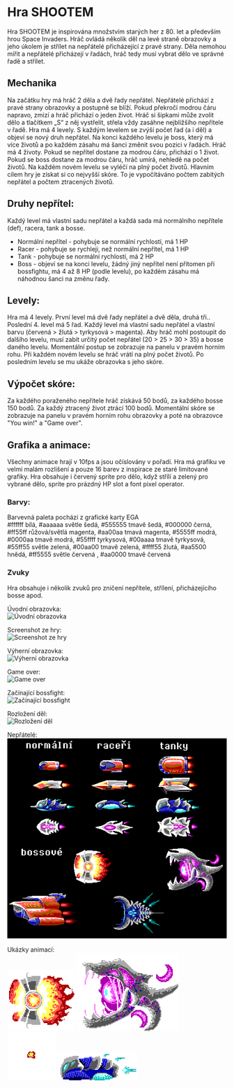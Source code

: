 # Hra SHOOTEM
Hra SHOOTEM je inspirována množstvím starých her z 80. let a především hrou Space Invaders. Hráč ovládá několik děl na levé straně obrazovky a jeho úkolem je střílet na nepřátelé přicházející z pravé strany. Děla nemohou mířit a nepřátelé přicházejí v řadách, hráč tedy musí vybrat dělo ve správné řadě a střílet.

## Mechanika
Na začátku hry má hráč 2 děla a dvě řady nepřátel. Nepřátelé přichází z pravé strany obrazovky a postupně se blíží. Pokud překročí modrou čáru napravo, zmizí a hráč přichází o jeden život.  Hráč si šipkami může zvolit dělo a tlačítkem „S“ z něj vystřelit, střela vždy zasáhne nejbližšího nepřítele v řadě.
Hra má 4 levely. S každým levelem se zvýší počet řad (a i děl) a objeví se nový druh nepřátel. Na konci každého levelu je boss, který má více životů a po každém zásahu má šanci změnit svou pozici v řadách.
Hráč má 4 životy. Pokud se nepřítel dostane za modrou čáru, přichází o 1 život. Pokud se boss dostane za modrou čáru, hráč umírá, nehledě na počet životů. Na každém novém levelu se vyléčí na plný počet životů.
Hlavním cílem hry je získat si co nejvyšší skóre. To je vypočítáváno počtem zabitých nepřátel a počtem ztracených životů.

## Druhy nepřítel:
Každý level má vlastní sadu nepřátel a každá sada má normálního nepřítele (def), racera, tank a bosse.
- Normální nepřítel - pohybuje se normální rychlostí, má 1 HP
- Racer - pohybuje se rychleji, než normální nepřítel, má 1 HP
- Tank - pohybuje se normální rychlostí, má 2 HP
- Boss - objeví se na konci levelu, žádný jiný nepřítel není přítomen při bossfightu, má 4 až 8 HP (podle levelu), po každém zásahu má náhodnou šanci na změnu řady.

## Levely:
Hra má 4 levely. První level má dvě řady nepřátel a dvě děla, druhá tři.. Poslední 4. level má 5 řad. Každý level má vlastní sadu nepřátel a vlastní barvu (červená > žlutá > tyrkysová > magenta).  Aby hráč mohl postoupit do dalšího levelu, musí zabít určitý počet nepřátel (20 > 25 > 30 > 35) a bosse daného levelu. Momentální postup se zobrazuje na panelu v pravém horním rohu.  Při každém novém levelu se hráč vrátí na plný počet životů. Po posledním levelu se mu ukáže obrazovka s jeho skóre.

## Výpočet skóre:
Za každého poraženého nepřítele hráč získává 50 bodů, za každého bosse 150 bodů. Za každý ztracený život ztrácí 100 bodů. Momentální skóre se zobrazuje na panelu v pravém horním rohu obrazovky a poté na obrazovce "You win!" a "Game over".

## Grafika a animace:
Všechny animace hrají v 10fps a jsou očíslovány v pořadí. Hra má grafiku ve velmi malám rozlišení a pouze 16 barev z inspirace ze staré limitované grafiky. Hra obsahuje i červený sprite pro dělo, když střílí a zelený pro vybrané dělo, sprite pro prázdný HP slot a font pixel operator.
### Barvy:
Barvevná paleta pochází z grafické karty EGA  
#ffffff bílá, #aaaaaa světle šedá, #555555 tmavě šedá, #000000 černá, #ff55ff růžová/světlá magenta, #aa00aa tmavá magenta, #5555ff modrá, #0000aa tmavě modrá, #55ffff tyrkysová, #00aaaa tmavě tyrkysová, #55ff55 světle zelená, #00aa00 tmavě zelená, #ffff55 žlutá, #aa5500 hnědá, #ff5555 světle červená , #aa0000 tmavě červená
### Zvuky
Hra obsahuje i několik zvuků pro zničení nepřítele, střílení, přicházejícího bosse apod.

Úvodní obrazovka:  
![Úvodní obrazovka](https://github.com/pslib-cz/2020l4web-app-mockup-JohanneVanatku/blob/master/uk%C3%A1zky/TitleScreenMenuEXA.png)

Screenshot ze hry:  
![Screenshot ze hry](https://github.com/pslib-cz/2020l4web-app-mockup-JohanneVanatku/blob/master/uk%C3%A1zky/screen.png)

Výherní obrazovka:  
![Výherní obrazovka](https://github.com/pslib-cz/2020l4web-app-mockup-JohanneVanatku/blob/master/uk%C3%A1zky/ScoreScreenEXA.png)

Game over:  
![Game over](https://github.com/pslib-cz/2020l4web-app-mockup-JohanneVanatku/blob/master/uk%C3%A1zky/game%20overEXA.png)

Začínající bossfight:  
![Začínající bossfight](https://github.com/pslib-cz/2020l4web-app-mockup-JohanneVanatku/blob/master/uk%C3%A1zky/Boss%20incoming.png)

Rozložení děl:  
![Rozložení děl](https://github.com/pslib-cz/2020l4web-app-mockup-JohanneVanatku/blob/master/uk%C3%A1zky/cannons.png)

Nepřátelé:  
![Nepřátelé](https://github.com/pslib-cz/2020l4web-app-mockup-JohanneVanatku/blob/master/uk%C3%A1zky/nep%C5%99%C3%A1tel%C3%A9.png)


Ukázky animací:  
![Boss 1](https://github.com/pslib-cz/2020l4web-app-mockup-JohanneVanatku/blob/master/uk%C3%A1zky/boss1ANIM.gif)
![Boss 2](https://github.com/pslib-cz/2020l4web-app-mockup-JohanneVanatku/blob/master/uk%C3%A1zky/boss2ANIM.gif)
![exploze](https://github.com/pslib-cz/2020l4web-app-mockup-JohanneVanatku/blob/master/uk%C3%A1zky/exploANIM.gif)
![nepřítel](https://github.com/pslib-cz/2020l4web-app-mockup-JohanneVanatku/blob/master/uk%C3%A1zky/enemyANIM.gif)
